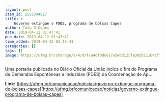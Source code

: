 ```yaml
---
layout: post
item_id: 2556344617
title: >-
    Governo extingue o PDES, programa de bolsas Capes
author: Tatu D'Oquei
date: 2019-04-12 01:47:41
pub_date: 2019-04-12 01:47:41
time_added: 2019-04-12 03:47:41
categories: []
tags: []
image: https://ufmg.br/storage/a/4/d/f/a4df3d6e17e5ebd125fa365b21164cf1_15549242566159_2003278508.jpg
---
```


Uma portaria publicada no Diário Oficial da União indica o fim do Programa de Demandas Espontâneas e Induzidas (PDES) da Coordenação de Ap...

**Link:** [https://ufmg.br/comunicacao/noticias/governo-extingue-programa-de-bolsas-capes](https://ufmg.br/comunicacao/noticias/governo-extingue-programa-de-bolsas-capes)

